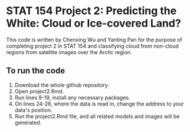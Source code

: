 # STAT 154 Project 2: Predicting the White: Cloud or Ice-covered Land?
This code is written by Chenxing Wu and Yanting Pan for the purpose of completing project 2 in STAT 154 and classifying cloud from non-cloud regions from satellite images over the Arctic region.

## To run the code
1. Download the whole github repository. 
2. Open project2.Rmd.
3. Run lines 9-19, install any necessary packages.
4. On lines 24-26, where the data is read in, change the address to your data's position.
5. Run the project2.Rmd file, and all related models and images will be generated.

